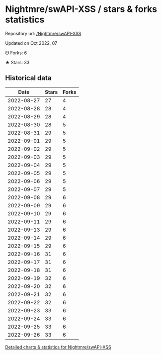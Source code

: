 # Nightmre/swAPI-XSS / stars & forks statistics

Repository url: [/Nightmre/swAPI-XSS](https://github.com/Nightmre/swAPI-XSS)

Updated on Oct 2022, 07

☋ Forks: 6

★ Stars: 33

## Historical data
| Date | Stars | Forks |
|------|-------|-------|
| 2022-08-27 | 27 | 4 | 
| 2022-08-28 | 28 | 4 | 
| 2022-08-29 | 28 | 4 | 
| 2022-08-30 | 28 | 5 | 
| 2022-08-31 | 29 | 5 | 
| 2022-09-01 | 29 | 5 | 
| 2022-09-02 | 29 | 5 | 
| 2022-09-03 | 29 | 5 | 
| 2022-09-04 | 29 | 5 | 
| 2022-09-05 | 29 | 5 | 
| 2022-09-06 | 29 | 5 | 
| 2022-09-07 | 29 | 5 | 
| 2022-09-08 | 29 | 6 | 
| 2022-09-09 | 29 | 6 | 
| 2022-09-10 | 29 | 6 | 
| 2022-09-11 | 29 | 6 | 
| 2022-09-13 | 29 | 6 | 
| 2022-09-14 | 29 | 6 | 
| 2022-09-15 | 29 | 6 | 
| 2022-09-16 | 31 | 6 | 
| 2022-09-17 | 31 | 6 | 
| 2022-09-18 | 31 | 6 | 
| 2022-09-19 | 32 | 6 | 
| 2022-09-20 | 32 | 6 | 
| 2022-09-21 | 32 | 6 | 
| 2022-09-22 | 32 | 6 | 
| 2022-09-23 | 33 | 6 | 
| 2022-09-24 | 33 | 6 | 
| 2022-09-25 | 33 | 6 | 
| 2022-09-26 | 33 | 6 | 


[Detailed charts & statistics for Nightmre/swAPI-XSS](https://reviewgithub.com/rep/Nightmre/swAPI-XSS)
